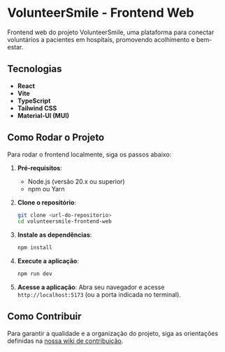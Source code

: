 # VolunteerSmile - Frontend Web

Frontend web do projeto VolunteerSmile, uma plataforma para conectar voluntários a pacientes em hospitais, promovendo acolhimento e bem-estar.

## Tecnologias

*   **React**
*   **Vite**
*   **TypeScript**
*   **Tailwind CSS**
*   **Material-UI (MUI)**

## Como Rodar o Projeto

Para rodar o frontend localmente, siga os passos abaixo:

1.  **Pré-requisitos**:
    *   Node.js (versão 20.x ou superior)
    *   npm ou Yarn

2.  **Clone o repositório**:
    ```sh
    git clone <url-do-repositorio>
    cd volunteersmile-frontend-web
    ```

3.  **Instale as dependências**:
    ```sh
    npm install
    ```

4.  **Execute a aplicação**:
    ```sh
    npm run dev
    ```

5.  **Acesse a aplicação**:
    Abra seu navegador e acesse `http://localhost:5173` (ou a porta indicada no terminal).

## Como Contribuir

Para garantir a qualidade e a organização do projeto, siga as orientações definidas na [nossa wiki de contribuição](<https://tools.ages.pucrs.br/volunteer-smile/volunteersmile-wiki/-/wikis/processo>).